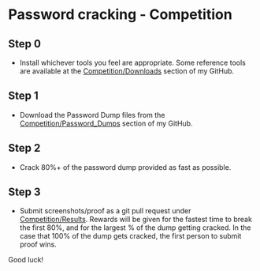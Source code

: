 # Password cracking - Competition

## Step 0
* Install whichever tools you feel are appropriate.  Some reference tools are available at the [Competition/Downloads](https://github.com/JonZeolla/Presentation_Materials/tree/master/2015-09-24_SteelCityInfoSec_Password-Cracking/Competition/Downloads) section of my GitHub.  

## Step 1
* Download the Password Dump files from the [Competition/Password_Dumps](https://github.com/JonZeolla/Presentation_Materials/tree/master/2015-09-24_SteelCityInfoSec_Password-Cracking/Competition/Password_Dumps) section of my GitHub.  

## Step 2
* Crack 80%+ of the password dump provided as fast as possible.  

## Step 3
* Submit screenshots/proof as a git pull request under [Competition/Results](https://github.com/JonZeolla/Presentation_Materials/tree/master/2015-09-24_SteelCityInfoSec_Password-Cracking/Competition/Results).  Rewards will be given for the fastest time to break the first 80%, and for the largest % of the dump getting cracked.  In the case that 100% of the dump gets cracked, the first person to submit proof wins.  

Good luck!

